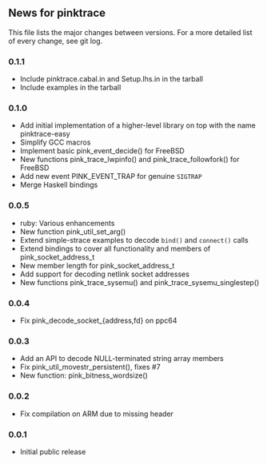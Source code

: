 ## News for pinktrace

This file lists the major changes between versions. For a more detailed list of
every change, see git log.

### 0.1.1
* Include pinktrace.cabal.in and Setup.lhs.in in the tarball
* Include examples in the tarball

### 0.1.0
* Add initial implementation of a higher-level library on top with the name pinktrace-easy
* Simplify GCC macros
* Implement basic pink\_event\_decide() for FreeBSD
* New functions pink\_trace\_lwpinfo() and pink\_trace\_followfork() for FreeBSD
* Add new event PINK\_EVENT\_TRAP for genuine `SIGTRAP`
* Merge Haskell bindings

### 0.0.5
* ruby: Various enhancements
* New function pink\_util\_set\_arg()
* Extend simple-strace examples to decode `bind()` and `connect()` calls
* Extend bindings to cover all functionality and members of pink\_socket\_address\_t
* New member length for pink\_socket\_address\_t
* Add support for decoding netlink socket addresses
* New functions pink\_trace\_sysemu() and pink\_trace\_sysemu\_singlestep()

### 0.0.4
* Fix pink\_decode\_socket\_{address,fd} on ppc64

### 0.0.3
* Add an API to decode NULL-terminated string array members
* Fix pink\_util\_movestr\_persistent(), fixes #7
* New function: pink\_bitness\_wordsize()

### 0.0.2
* Fix compilation on ARM due to missing header

### 0.0.1
* Initial public release
